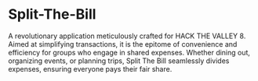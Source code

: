 # Split-The-Bill

A revolutionary application meticulously crafted for HACK THE VALLEY 8. Aimed at simplifying transactions, it is the epitome of convenience and efficiency for groups who engage in shared expenses. Whether dining out, organizing events, or planning trips, Split The Bill seamlessly divides expenses, ensuring everyone pays their fair share.
